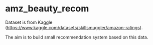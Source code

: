 # amz_beauty_recom

Dataset is from Kaggle (https://www.kaggle.com/datasets/skillsmuggler/amazon-ratings).

The aim is to build small recommendation system based on this data.